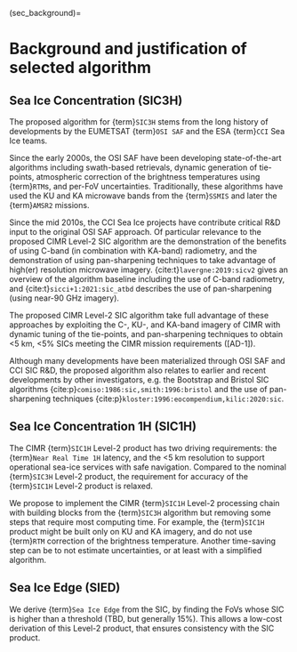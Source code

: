 (sec_background)=
# Background and justification of selected algorithm

## Sea Ice Concentration (SIC3H)

The proposed algorithm for {term}`SIC3H` stems from the long history of developments
by the EUMETSAT {term}`OSI SAF` and the ESA {term}`CCI` Sea Ice teams.

Since the early 2000s, the OSI SAF have been developing state-of-the-art algorithms including swath-based
retrievals, dynamic generation of tie-points, atmospheric correction
of the brightness temperatures using {term}`RTM`s, and per-FoV uncertainties. Traditionally,
these algorithms have used the KU and KA microwave bands from the {term}`SSMIS` and 
later the {term}`AMSR2` missions.

Since the mid 2010s, the CCI Sea Ice projects have contribute critical R&D input to the
original OSI SAF approach. Of particular relevance to the proposed CIMR Level-2 SIC algorithm are
the demonstration of the benefits of using C-band (in combination with KA-band) radiometry, and
the demonstration of using pan-sharpening techniques to take advantage of high(er) resolution microwave
imagery. {cite:t}`lavergne:2019:sicv2` gives an overview of the algorithm baseline including the
use of C-band radiometry, and {cite:t}`sicci+1:2021:sic_atbd` describes the use of pan-sharpening
(using near-90 GHz imagery).

The proposed CIMR Level-2 SIC algorithm take full advantage of these approaches by exploiting
the C-, KU-, and KA-band imagery of CIMR with dynamic tuning of the tie-points, and pan-sharpening
techniques to obtain <5 km, <5% SICs meeting the CIMR mission requirements ([AD-1]).

Although many developments have been materialized through OSI SAF and CCI SIC R&D, the proposed
algorithm also relates to earlier and recent developments by other investigators, e.g. the 
Bootstrap and Bristol SIC algorithms {cite:p}`comiso:1986:sic,smith:1996:bristol` and the use of
pan-sharpening techniques {cite:p}`kloster:1996:eocompendium,kilic:2020:sic`.

## Sea Ice Concentration 1H (SIC1H)

The CIMR {term}`SIC1H` Level-2 product has two driving requirements: the {term}`Near Real Time 1H` latency, and
the <5 km resolution to support operational sea-ice services with safe navigation. Compared to the nominal 
{term}`SIC3H` Level-2 product, the requirement for accuracy of the {term}`SIC1H` Level-2 product is relaxed.

We propose to implement the CIMR {term}`SIC1H` Level-2 processing chain with building blocks from the {term}`SIC3H`
algorithm but removing some steps that require most computing time. For example, the {term}`SIC1H` product might
be built only on KU and KA imagery, and do not use {term}`RTM` correction of the brightness temperature. Another
time-saving step can be to not estimate uncertainties, or at least with a simplified algorithm.

## Sea Ice Edge (SIED)

We derive {term}`Sea Ice Edge` from the SIC, by finding the FoVs whose SIC is higher than a threshold (TBD, but generally
15%). This allows a low-cost derivation of this Level-2 product, that ensures consistency with the SIC product.



